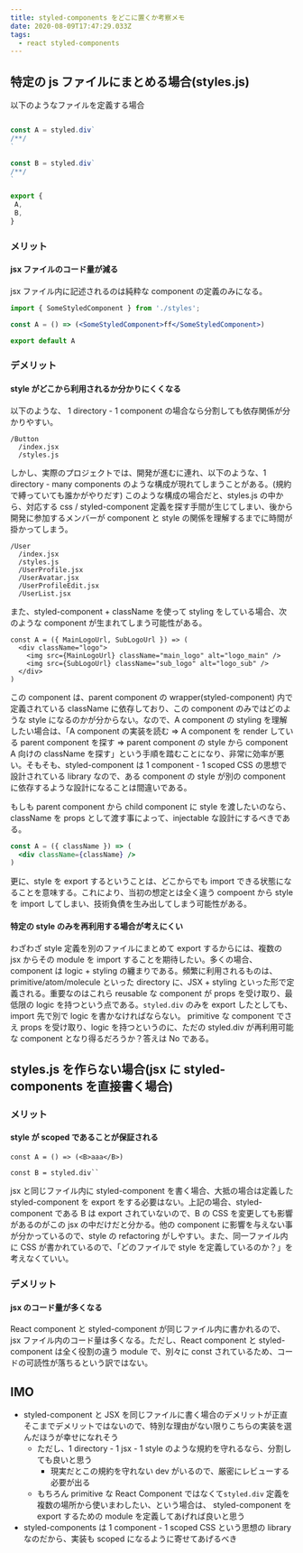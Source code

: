 ```yaml
---
title: styled-components をどこに置くか考察メモ
date: 2020-08-09T17:47:29.033Z
tags:
  - react styled-components
---
```

## 特定の js ファイルにまとめる場合(styles.js)

以下のようなファイルを定義する場合

```jsx

const A = styled.div`
/**/
`

const B = styled.div`
/**/
`

export {
 A,
 B,
}
```

### メリット

#### jsx ファイルのコード量が減る

jsx ファイル内に記述されるのは純粋な component の定義のみになる。

```jsx
import { SomeStyledComponent } from './styles';

const A = () => (<SomeStyledComponent>ff</SomeStyledComponent>)

export default A

```

### デメリット

#### style がどこから利用されるか分かりにくくなる

以下のような、 1 directory - 1 component の場合なら分割しても依存関係が分かりやすい。

```
/Button
  /index.jsx
  /styles.js
```

しかし、実際のプロジェクトでは、開発が進むに連れ、以下のような、1 directory - many components のような構成が現れてしまうことがある。(規約で縛っていても誰かがやりだす) このような構成の場合だと、styles.js の中から、対応する css / styled-component 定義を探す手間が生じてしまい、後から開発に参加するメンバーが component と style の関係を理解するまでに時間が掛かってしまう。

```
/User
  /index.jsx
  /styles.js
  /UserProfile.jsx
  /UserAvatar.jsx
  /UserProfileEdit.jsx
  /UserList.jsx
```

また、styled-component + className を使って styling をしている場合、次のような component が生まれてしまう可能性がある。

```
const A = ({ MainLogoUrl, SubLogoUrl }) => (
  <div className="logo">
    <img src={MainLogoUrl} className="main_logo" alt="logo_main" />
    <img src={SubLogoUrl} className="sub_logo" alt="logo_sub" />
  </div>
)

```

この component は、parent component の wrapper(styled-component) 内で定義されている className に依存しており、この component のみではどのような style になるのかが分からない。なので、A component の styling を理解したい場合は、「A component の実装を読む => A component を render している parent component を探す => parent component の style から component A 向けの className を探す」という手順を踏むことになり、非常に効率が悪い。そもそも、styled-component は 1 component - 1 scoped CSS の思想で設計されている library なので、ある component の style が別の component に依存するような設計になることは間違いである。

もしも parent component から child component に style を渡したいのなら、className を props として渡す事によって、injectable な設計にするべきである。

```jsx
const A = ({ className }) => (
  <div className={className} />
)
```

更に、style を export するということは、どこからでも import できる状態になることを意味する。これにより、当初の想定とは全く違う compoent から style を import してしまい、技術負債を生み出してしまう可能性がある。

#### 特定の style のみを再利用する場合が考えにくい

わざわざ style 定義を別のファイルにまとめて export するからには、複数の jsx からその module を import することを期待したい。多くの場合、component は logic + styling の纏まりである。頻繁に利用されるものは、 primitive/atom/molecule といった directory に、JSX + styling といった形で定義される。重要なのはこれら reusable な component が props を受け取り、最低限の logic を持つという点である。`styled.div` のみを export したとしても、import 先で別で logic を書かなければならない。 primitive な component でさえ props を受け取り、logic を持つというのに、ただの styled.div が再利用可能な component となり得るだろうか？答えは No である。

## styles.js を作らない場合(jsx に styled-components を直接書く場合)

### メリット

#### style が scoped であることが保証される

```
const A = () => (<B>aaa</B>)

const B = styled.div``

```

jsx と同じファイル内に styled-component を書く場合、大抵の場合は定義した styled-component を export をする必要はない。上記の場合、styled-component である B は export されていないので、B の CSS を変更しても影響があるのがこの jsx の中だけだと分かる。他の component に影響を与えない事が分かっているので、style の refactoring がしやすい。また、同一ファイル内に CSS が書かれているので、「どのファイルで style を定義しているのか？」を考えなくていい。

### デメリット

#### jsx のコード量が多くなる

React component と styled-component が同じファイル内に書かれるので、jsx ファイル内のコード量は多くなる。ただし、React component と styled-component は全く役割の違う module で、別々に const
されているため、コードの可読性が落ちるという訳ではない。

## IMO
- styled-component と JSX を同じファイルに書く場合のデメリットが正直そこまでデメリットではないので、特別な理由がない限りこちらの実装を選んだほうが幸せになれそう
  - ただし、1 directory - 1 jsx - 1 style のような規約を守れるなら、分割しても良いと思う
    - 現実だとこの規約を守れない dev がいるので、厳密にレビューする必要が出る
  - もちろん primitive な React Component ではなくて`styled.div` 定義を複数の場所から使いまわしたい、という場合は、 styled-component を export するための module を定義してあげれば良いと思う
- styled-components は 1 component - 1 scoped CSS という思想の library なのだから、実装も scoped になるように寄せてあげるべき

